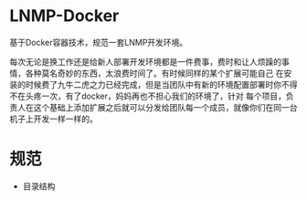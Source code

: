 # LNMP-Docker

基于Docker容器技术，规范一套LNMP开发环境。

每次无论是换工作还是给新人部署开发环境都是一件费事，费时和让人烦躁的事情，各种莫名奇妙的东西，太浪费时间了。有时候同样的某个扩展可能自己
在安装的时候费了九牛二虎之力已经完成，但是当团队中有新的环境配置部署时你不得不在头疼一次，有了docker，妈妈再也不担心我们的环境了，针对
每个项目，负责人在这个基础上添加扩展之后就可以分发给团队每一个成员，就像你们在同一台机子上开发一样一样的。

# 规范

* 目录结构
